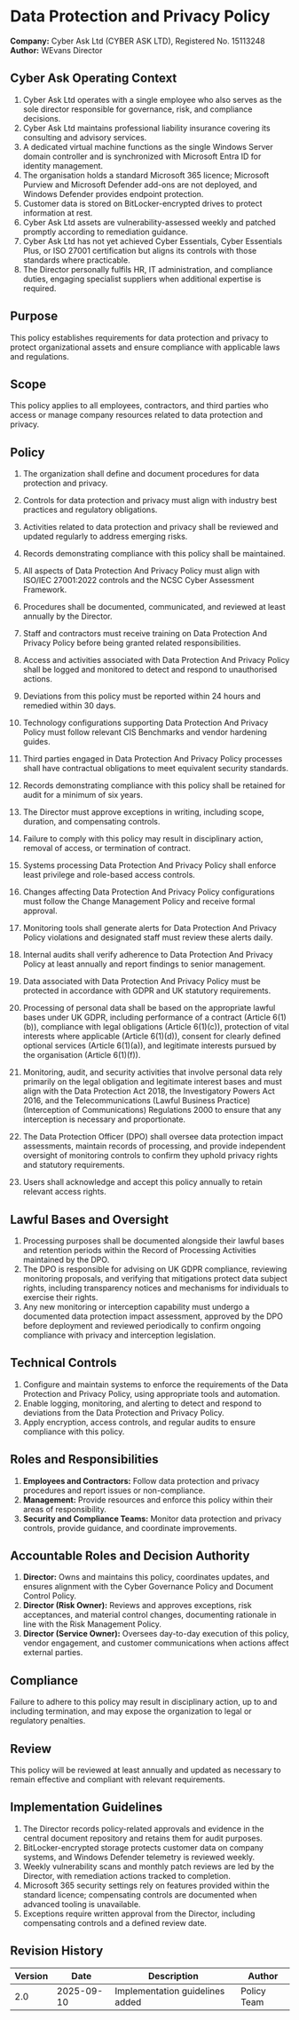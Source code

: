 # Data Protection and Privacy Policy

**Company:** Cyber Ask Ltd (CYBER ASK LTD), Registered No. 15113248  
**Author:** WEvans Director

## Cyber Ask Operating Context

1. Cyber Ask Ltd operates with a single employee who also serves as the sole director responsible for governance, risk, and compliance decisions.
2. Cyber Ask Ltd maintains professional liability insurance covering its consulting and advisory services.
3. A dedicated virtual machine functions as the single Windows Server domain controller and is synchronized with Microsoft Entra ID for identity management.
4. The organisation holds a standard Microsoft 365 licence; Microsoft Purview and Microsoft Defender add-ons are not deployed, and Windows Defender provides endpoint protection.
5. Customer data is stored on BitLocker-encrypted drives to protect information at rest.
6. Cyber Ask Ltd assets are vulnerability-assessed weekly and patched promptly according to remediation guidance.
7. Cyber Ask Ltd has not yet achieved Cyber Essentials, Cyber Essentials Plus, or ISO 27001 certification but aligns its controls with those standards where practicable.
8. The Director personally fulfils HR, IT administration, and compliance duties, engaging specialist suppliers when additional expertise is required.



## Purpose

This policy establishes requirements for data protection and privacy to protect organizational assets and ensure compliance with applicable laws and regulations.

## Scope

This policy applies to all employees, contractors, and third parties who access or manage company resources related to data protection and privacy.

## Policy
1. The organization shall define and document procedures for data protection and privacy.
2. Controls for data protection and privacy must align with industry best practices and regulatory obligations.
3. Activities related to data protection and privacy shall be reviewed and updated regularly to address emerging risks.
4. Records demonstrating compliance with this policy shall be maintained.

1. All aspects of Data Protection And Privacy Policy must align with ISO/IEC 27001:2022 controls and the NCSC Cyber Assessment Framework.
2. Procedures shall be documented, communicated, and reviewed at least annually by the Director.
3. Staff and contractors must receive training on Data Protection And Privacy Policy before being granted related responsibilities.
4. Access and activities associated with Data Protection And Privacy Policy shall be logged and monitored to detect and respond to unauthorised actions.
5. Deviations from this policy must be reported within 24 hours and remedied within 30 days.
6. Technology configurations supporting Data Protection And Privacy Policy must follow relevant CIS Benchmarks and vendor hardening guides.
7. Third parties engaged in Data Protection And Privacy Policy processes shall have contractual obligations to meet equivalent security standards.
8. Records demonstrating compliance with this policy shall be retained for audit for a minimum of six years.
9. The Director must approve exceptions in writing, including scope, duration, and compensating controls.
10. Failure to comply with this policy may result in disciplinary action, removal of access, or termination of contract.

1. Systems processing Data Protection And Privacy Policy shall enforce least privilege and role-based access controls.
2. Changes affecting Data Protection And Privacy Policy configurations must follow the Change Management Policy and receive formal approval.
3. Monitoring tools shall generate alerts for Data Protection And Privacy Policy violations and designated staff must review these alerts daily.
4. Internal audits shall verify adherence to Data Protection And Privacy Policy at least annually and report findings to senior management.
5. Data associated with Data Protection And Privacy Policy must be protected in accordance with GDPR and UK statutory requirements.
6. Processing of personal data shall be based on the appropriate lawful bases under UK GDPR, including performance of a contract (Article 6(1)(b)), compliance with legal obligations (Article 6(1)(c)), protection of vital interests where applicable (Article 6(1)(d)), consent for clearly defined optional services (Article 6(1)(a)), and legitimate interests pursued by the organisation (Article 6(1)(f)).
7. Monitoring, audit, and security activities that involve personal data rely primarily on the legal obligation and legitimate interest bases and must align with the Data Protection Act 2018, the Investigatory Powers Act 2016, and the Telecommunications (Lawful Business Practice) (Interception of Communications) Regulations 2000 to ensure that any interception is necessary and proportionate.
8. The Data Protection Officer (DPO) shall oversee data protection impact assessments, maintain records of processing, and provide independent oversight of monitoring controls to confirm they uphold privacy rights and statutory requirements.
9. Users shall acknowledge and accept this policy annually to retain relevant access rights.

## Lawful Bases and Oversight

1. Processing purposes shall be documented alongside their lawful bases and retention periods within the Record of Processing Activities maintained by the DPO.
2. The DPO is responsible for advising on UK GDPR compliance, reviewing monitoring proposals, and verifying that mitigations protect data subject rights, including transparency notices and mechanisms for individuals to exercise their rights.
3. Any new monitoring or interception capability must undergo a documented data protection impact assessment, approved by the DPO before deployment and reviewed periodically to confirm ongoing compliance with privacy and interception legislation.

## Technical Controls

1. Configure and maintain systems to enforce the requirements of the Data Protection and Privacy Policy, using appropriate tools and automation.
2. Enable logging, monitoring, and alerting to detect and respond to deviations from the Data Protection and Privacy Policy.
3. Apply encryption, access controls, and regular audits to ensure compliance with this policy.

## Roles and Responsibilities

1. **Employees and Contractors:** Follow data protection and privacy procedures and report issues or non-compliance.
2. **Management:** Provide resources and enforce this policy within their areas of responsibility.
3. **Security and Compliance Teams:** Monitor data protection and privacy controls, provide guidance, and coordinate improvements.

## Accountable Roles and Decision Authority

1. **Director:** Owns and maintains this policy, coordinates updates, and ensures alignment with the Cyber Governance Policy and Document Control Policy.
2. **Director (Risk Owner):** Reviews and approves exceptions, risk acceptances, and material control changes, documenting rationale in line with the Risk Management Policy.
3. **Director (Service Owner):** Oversees day-to-day execution of this policy, vendor engagement, and customer communications when actions affect external parties.


## Compliance

Failure to adhere to this policy may result in disciplinary action, up to and including termination, and may expose the organization to legal or regulatory penalties.

## Review

This policy will be reviewed at least annually and updated as necessary to remain effective and compliant with relevant requirements.

## Implementation Guidelines
1. The Director records policy-related approvals and evidence in the central document repository and retains them for audit purposes.
2. BitLocker-encrypted storage protects customer data on company systems, and Windows Defender telemetry is reviewed weekly.
3. Weekly vulnerability scans and monthly patch reviews are led by the Director, with remediation actions tracked to completion.
4. Microsoft 365 security settings rely on features provided within the standard licence; compensating controls are documented when advanced tooling is unavailable.
5. Exceptions require written approval from the Director, including compensating controls and a defined review date.


## Revision History

| Version | Date | Description | Author |
| ------- | ---------- | ----------------------- | ------ |
| 2.0     | 2025-09-10 | Implementation guidelines added | Policy Team |
